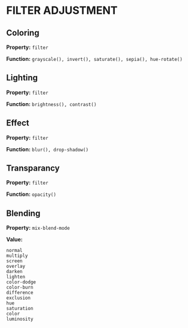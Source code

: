 # FILTER ADJUSTMENT

## Coloring

**Property:** `filter`

**Function:** `grayscale(), invert(), saturate(), sepia(), hue-rotate()`

## Lighting 

**Property:** `filter`

**Function:** `brightness(), contrast()`

## Effect

**Property:** `filter`

**Function:** `blur(), drop-shadow()`

## Transparancy

**Property:** `filter`

**Function:** `opacity()`

## Blending

**Property:** `mix-blend-mode`

**Value:**

```
normal
multiply
screen
overlay
darken
lighten
color-dodge
color-burn
difference
exclusion
hue
saturation
color
luminosity
```